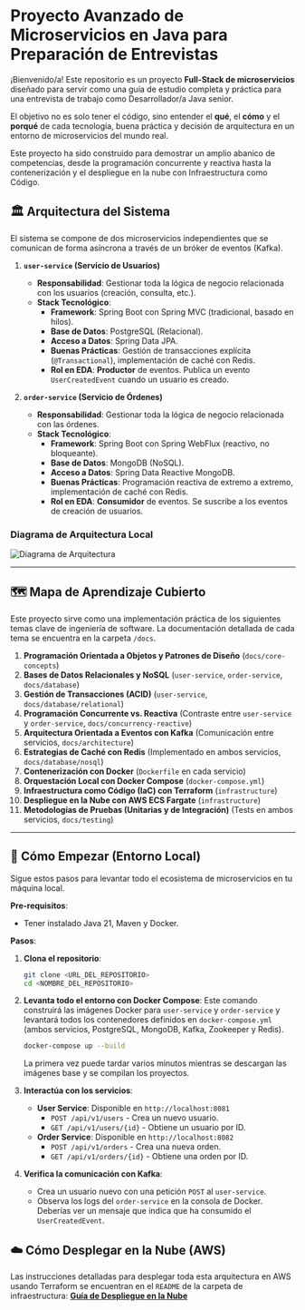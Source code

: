 # Proyecto Avanzado de Microservicios en Java para Preparación de Entrevistas

¡Bienvenido/a! Este repositorio es un proyecto **Full-Stack de microservicios** diseñado para servir como una guía de estudio completa y práctica para una entrevista de trabajo como Desarrollador/a Java senior.

El objetivo no es solo tener el código, sino entender el **qué**, el **cómo** y el **porqué** de cada tecnología, buena práctica y decisión de arquitectura en un entorno de microservicios del mundo real.

Este proyecto ha sido construido para demostrar un amplio abanico de competencias, desde la programación concurrente y reactiva hasta la contenerización y el despliegue en la nube con Infraestructura como Código.

## 🏛️ Arquitectura del Sistema

El sistema se compone de dos microservicios independientes que se comunican de forma asíncrona a través de un bróker de eventos (Kafka).

1.  **`user-service` (Servicio de Usuarios)**
    *   **Responsabilidad**: Gestionar toda la lógica de negocio relacionada con los usuarios (creación, consulta, etc.).
    *   **Stack Tecnológico**:
        *   **Framework**: Spring Boot con Spring MVC (tradicional, basado en hilos).
        *   **Base de Datos**: PostgreSQL (Relacional).
        *   **Acceso a Datos**: Spring Data JPA.
        *   **Buenas Prácticas**: Gestión de transacciones explícita (`@Transactional`), implementación de caché con Redis.
        *   **Rol en EDA**: **Productor** de eventos. Publica un evento `UserCreatedEvent` cuando un usuario es creado.

2.  **`order-service` (Servicio de Órdenes)**
    *   **Responsabilidad**: Gestionar toda la lógica de negocio relacionada con las órdenes.
    *   **Stack Tecnológico**:
        *   **Framework**: Spring Boot con Spring WebFlux (reactivo, no bloqueante).
        *   **Base de Datos**: MongoDB (NoSQL).
        *   **Acceso a Datos**: Spring Data Reactive MongoDB.
        *   **Buenas Prácticas**: Programación reactiva de extremo a extremo, implementación de caché con Redis.
        *   **Rol en EDA**: **Consumidor** de eventos. Se suscribe a los eventos de creación de usuarios.

### Diagrama de Arquitectura Local
![Diagrama de Arquitectura](https://i.imgur.com/YOUR_DIAGRAM_URL.png)  <!-- Placeholder for a future diagram -->

---

## 🗺️ Mapa de Aprendizaje Cubierto

Este proyecto sirve como una implementación práctica de los siguientes temas clave de ingeniería de software. La documentación detallada de cada tema se encuentra en la carpeta `/docs`.

1.  **Programación Orientada a Objetos y Patrones de Diseño** (`docs/core-concepts`)
2.  **Bases de Datos Relacionales y NoSQL** (`user-service`, `order-service`, `docs/database`)
3.  **Gestión de Transacciones (ACID)** (`user-service`, `docs/database/relational`)
4.  **Programación Concurrente vs. Reactiva** (Contraste entre `user-service` y `order-service`, `docs/concurrency-reactive`)
5.  **Arquitectura Orientada a Eventos con Kafka** (Comunicación entre servicios, `docs/architecture`)
6.  **Estrategias de Caché con Redis** (Implementado en ambos servicios, `docs/database/nosql`)
7.  **Contenerización con Docker** (`Dockerfile` en cada servicio)
8.  **Orquestación Local con Docker Compose** (`docker-compose.yml`)
9.  **Infraestructura como Código (IaC) con Terraform** (`infrastructure`)
10. **Despliegue en la Nube con AWS ECS Fargate** (`infrastructure`)
11. **Metodologías de Pruebas (Unitarias y de Integración)** (Tests en ambos servicios, `docs/testing`)

---

## 🚀 Cómo Empezar (Entorno Local)

Sigue estos pasos para levantar todo el ecosistema de microservicios en tu máquina local.

**Pre-requisitos**:
*   Tener instalado Java 21, Maven y Docker.

**Pasos**:

1.  **Clona el repositorio**:
    ```bash
    git clone <URL_DEL_REPOSITORIO>
    cd <NOMBRE_DEL_REPOSITORIO>
    ```

2.  **Levanta todo el entorno con Docker Compose**:
    Este comando construirá las imágenes Docker para `user-service` y `order-service` y levantará todos los contenedores definidos en `docker-compose.yml` (ambos servicios, PostgreSQL, MongoDB, Kafka, Zookeeper y Redis).
    ```bash
    docker-compose up --build
    ```
    La primera vez puede tardar varios minutos mientras se descargan las imágenes base y se compilan los proyectos.

3.  **Interactúa con los servicios**:
    *   **User Service**: Disponible en `http://localhost:8081`
        *   `POST /api/v1/users` - Crea un nuevo usuario.
        *   `GET /api/v1/users/{id}` - Obtiene un usuario por ID.
    *   **Order Service**: Disponible en `http://localhost:8082`
        *   `POST /api/v1/orders` - Crea una nueva orden.
        *   `GET /api/v1/orders/{id}` - Obtiene una orden por ID.

4.  **Verifica la comunicación con Kafka**:
    *   Crea un usuario nuevo con una petición `POST` al `user-service`.
    *   Observa los logs del `order-service` en la consola de Docker. Deberías ver un mensaje que indica que ha consumido el `UserCreatedEvent`.

## ☁️ Cómo Desplegar en la Nube (AWS)

Las instrucciones detalladas para desplegar toda esta arquitectura en AWS usando Terraform se encuentran en el `README` de la carpeta de infraestructura:
[**Guía de Despliegue en la Nube**](./infrastructure/README-Terraform.md)
